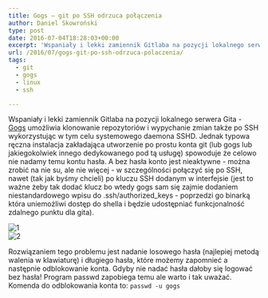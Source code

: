 ```yaml
---
title: Gogs – git po SSH odrzuca połączenia
author: Daniel Skowroński
type: post
date: 2016-07-04T18:28:03+00:00
excerpt: 'Wspaniały i lekki zamiennik Gitlaba na pozycji lokalnego serwera Gita - <a href="https://gogs.io/">Gogs</a> umożliwia klonowanie repozytoriów i wypychanie zmian także po SSH wykorzystując w tym celu systemowego daemona SSHD. Jednak typowa ręczna instalacja zakładająca utworzenie po prostu konta git (lub gogs lub jakiegokolwiek innego dedykowanego pod tą usługę) odetnie nas od możliwości klonowania i wypychania zmian po SSH.'
url: /2016/07/gogs-git-po-ssh-odrzuca-polaczenia/
tags:
  - git
  - gogs
  - linux
  - ssh

---
```

Wspaniały i lekki zamiennik Gitlaba na pozycji lokalnego serwera Gita - [Gogs][1] umożliwia klonowanie repozytoriów i wypychanie zmian także po SSH wykorzystując w tym celu systemowego daemona SSHD. Jednak typowa ręczna instalacja zakładająca utworzenie po prostu konta git (lub gogs lub jakiegokolwiek innego dedykowanego pod tą usługę) spowoduje że celowo nie nadamy temu kontu hasła. A bez hasła konto jest nieaktywne - można zrobić na nie su, ale nie więcej - w szczególności połączyć się po SSH, nawet (tak jak byśmy chcieli) po kluczu SSH dodanym w interfejsie (jest to ważne żeby tak dodać klucz bo wtedy gogs sam się zajmie dodaniem niestandardowego wpisu do .ssh/authorized_keys - poprzedzi go binarką która uniemożliwi dostęp do shella i będzie udostępniać funkcjonalność zdalnego punktu dla gita).

![1](/wp-content/uploads/2016/07/1.png)  
![2](/wp-content/uploads/2016/07/2.png) 

Rozwiązaniem tego problemu jest nadanie losowego hasła (najlepiej metodą walenia w klawiaturę) i długiego hasła, które możemy zapomnieć a następnie odblokowanie konta. Gdyby nie nadać hasła dałoby się logować bez hasła! Program passwd zapobiega temu ale warto i tak uważać. Komenda do odblokowania konta to: `passwd -u gogs`

 [1]: https://gogs.io/